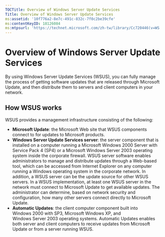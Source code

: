 ```yaml
---
TOCTitle: Overview of Windows Server Update Services
Title: Overview of Windows Server Update Services
ms:assetid: '10f776a2-8e7c-491c-832c-7f0c2be39cfe'
ms:contentKeyID: 18126084
ms:mtpsurl: 'https://technet.microsoft.com/zh-tw/library/Cc720446(v=WS.10)'
---
```


Overview of Windows Server Update Services
==========================================

By using Windows Server Update Services (WSUS), you can fully manage the process of getting software updates that are released through Microsoft Update, and then distribute them to servers and client computers in your network.

How WSUS works
--------------

WSUS provides a management infrastructure consisting of the following:

-   **Microsoft Update**: the Microsoft Web site that WSUS components connect to for updates to Microsoft products.
-   **Windows Server Update Services server**: the server component that is installed on a computer running a Microsoft Windows 2000 Server with Service Pack 4 (SP4) or a Microsoft Windows Server 2003 operating system inside the corporate firewall. WSUS server software enables administrators to manage and distribute updates through a Web-based tool, which can be accessed from Internet Explorer on any computer running a Windows operating system in the corporate network. In addition, a WSUS server can be the update source for other WSUS servers. In a WSUS implementation, at least one WSUS server in the network must connect to Microsoft Update to get available updates. The administrator can determine, based on network security and configuration, how many other servers connect directly to Microsoft Update.
-   **Automatic Updates**: the client computer component built into Windows 2000 with SP3, Microsoft Windows XP, and Windows Server 2003 operating systems. Automatic Updates enables both server and client computers to receive updates from Microsoft Update or from a server running WSUS.
